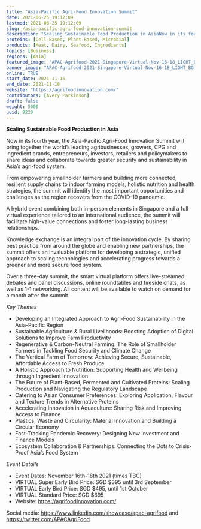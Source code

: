 ```yaml
---
title: "Asia-Pacific Agri-Food Innovation Summit"
date: 2021-06-25 19:12:09
lastmod: 2021-06-25 19:12:09
slug: /asia-pacific-agri-food-innovation-summit
description: "Scaling Sustainable Food Production in AsiaNow in its fourth year, the Asia-Pacific Agri-Food Innovation Summit will bring together the world’s leading agribusinesses, growers, CPG and ingredient brands, entrepreneurs, investors, retailers and policymakers to share ideas and collaborate towards greater security and sustainability in Asia’s agri-food system."
proteins: [Cell-Based, Plant-Based, Microbial]
products: [Meat, Dairy, Seafood, Ingredients]
topics: [Business]
regions: [Asia]
featured_image: "APAC-Agrifood-2021-Singapore-Virtual-Nov-16-18_LIGHT_BG.png.pagespeed.ce_.X4o2sYAuBL.png"
banner_image: "APAC-Agrifood-2021-Singapore-Virtual-Nov-16-18_LIGHT_BG.png.pagespeed.ce_.X4o2sYAuBL.png"
online: TRUE
start_date: 2021-11-16
end_date: 2021-11-18
website: "https://agrifoodinnovation.com/"
contributors: [Avery Parkinson]
draft: false
weight: 5000
uuid: 9220
---
```

<p><strong>Scaling Sustainable Food Production in Asia</strong></p>
<p>Now in its fourth year, the Asia-Pacific Agri-Food Innovation Summit will bring together the world’s leading agribusinesses, growers, CPG and ingredient brands, entrepreneurs, investors, retailers and policymakers to share ideas and collaborate towards greater security and sustainability in Asia’s agri-food system.</p>
<p>From empowering smallholder farmers and building more connected, resilient supply chains to indoor farming models, holistic nutrition and health strategies, the summit will identify the most important opportunities and challenges as the region recovers from the COVID-19 pandemic.</p>
<p>A hybrid event combining both in-person elements in Singapore and a full virtual experience tailored to an international audience, the summit will facilitate high-value connections and foster long-lasting business relationships.</p>
<p>Knowledge exchange is an integral part of the innovation cycle. By sharing best practice from around the globe and enabling new partnerships, the summit offers an invaluable platform for developing a strategic, unified approach to scaling technologies and accelerating progress towards a greener and more secure food system.</p>
<p>Over a three-day summit, the smart virtual platform offers live-streamed debates and panel discussions, online roundtables and fireside chats, as well as 1-1 networking. All content will be available to watch on demand for a month after the summit.</p>
<p><em>Key Themes</em></p>
<ul>
<li>Developing an Integrated Approach to Agri-Food Sustainability in the Asia-Pacific Region</li>
<li>Sustainable Agriculture & Rural Livelihoods: Boosting Adoption of Digital Solutions to Improve Farm Productivity</li>
<li>Regenerative & Carbon-Neutral Farming: The Role of Smallholder Farmers in Tackling Food Security and Climate Change</li>
<li>The Vertical Farm of Tomorrow: Achieving Secure, Sustainable, Affordable Access to Fresh Produce</li>
<li>A Holistic Approach to Nutrition: Supporting Health and Wellbeing through Ingredient Innovation</li>
<li>The Future of Plant-Based, Fermented and Cultivated Proteins: Scaling Production and Navigating the Regulatory Landscape</li>
<li>Catering to Asian Consumer Preferences: Exploring Application, Flavour and Texture Trends in Alternative Proteins</li>
<li>Accelerating Innovation in Aquaculture: Sharing Risk and Improving Access to Finance</li>
<li>Plastics, Waste and Circularity: Material Innovation and Building a Circular Economy</li>
<li>Fast-Tracking Pandemic Recovery: Designing New Investment and Finance Models</li>
<li>Ecosystem Collaboration & Partnerships: Connecting the Dots to Crisis-Proof Asia’s Food System</li>
</ul>
<p><em>Event Details</em></p>
<ul>
<li>Event Dates: November 16th-18th 2021 (times TBC)</li>
<li>VIRTUAL Super Early Bird Price: SGD $395 until 3rd September</li>
<li>VIRTUAL Early Bird Price: SGD $495, until 1st October</li>
<li>VIRTUAL Standard Price: SGD $695</li>
<li>Website: <a href="https://agrifoodinnovation.com/">https://agrifoodinnovation.com/</a></li>
</ul>
<p>Social media: <a href="https://www.linkedin.com/showcase/apac-agrifood">https://www.linkedin.com/showcase/apac-agrifood</a> and <a href="https://twitter.com/APACAgriFood">https://twitter.com/APACAgriFood</a></p>
